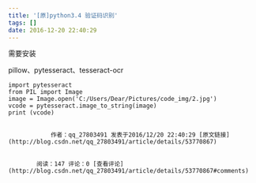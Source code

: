 ```yaml
---
title: '[原]python3.4 验证码识别'
tags: []
date: 2016-12-20 22:40:29
---
```


需要安装 

pillow、pytesseract、tesseract-ocr

    import pytesseract
    from PIL import Image
    image = Image.open('C:/Users/Dear/Pictures/code_img/2.jpg')
    vcode = pytesseract.image_to_string(image)
    print (vcode)

            
                作者：qq_27803491 发表于2016/12/20 22:40:29 [原文链接](http://blog.csdn.net/qq_27803491/article/details/53770867)
            
            
            阅读：147 评论：0 [查看评论](http://blog.csdn.net/qq_27803491/article/details/53770867#comments)
            